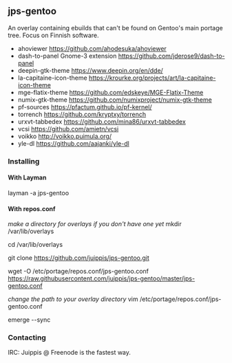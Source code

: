 ## jps-gentoo

An overlay containing ebuilds that can't be found on Gentoo's main portage tree. Focus on Finnish software. 

 - ahoviewer https://github.com/ahodesuka/ahoviewer
 - dash-to-panel Gnome-3 extension https://github.com/jderose9/dash-to-panel
 - deepin-gtk-theme https://www.deepin.org/en/dde/
 - la-capitaine-icon-theme https://krourke.org/projects/art/la-capitaine-icon-theme
 - mge-flatix-theme https://github.com/edskeye/MGE-Flatix-Theme
 - numix-gtk-theme https://github.com/numixproject/numix-gtk-theme
 - pf-sources https://pfactum.github.io/pf-kernel/
 - torrench https://github.com/kryptxy/torrench
 - urxvt-tabbedex https://github.com/mina86/urxvt-tabbedex
 - vcsi https://github.com/amietn/vcsi
 - voikko http://voikko.puimula.org/
 - yle-dl https://github.com/aajanki/yle-dl

### Installing
#### With Layman
layman -a jps-gentoo


#### With repos.conf
*make a directory for overlays if you don't have one yet* mkdir /var/lib/overlays

cd /var/lib/overlays

git clone https://github.com/juippis/jps-gentoo.git

wget -O /etc/portage/repos.conf/jps-gentoo.conf https://raw.githubusercontent.com/juippis/jps-gentoo/master/jps-gentoo.conf

*change the path to your overlay directory* vim /etc/portage/repos.conf/jps-gentoo.conf

emerge --sync


### Contacting
IRC: Juippis @ Freenode is the fastest way. 

